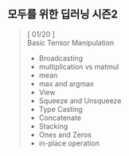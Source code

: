 ## 모두를 위한 딥러닝 시즌2 

> [ 01/20 ]  
> Basic Tensor Manipulation   
> - Broadcasting    
> - multiplication vs matmul    
> - mean    
> - max and argmax    
> - View    
> - Squeeze and Unsqueeze   
> - Type Casting    
> - Concatenate   
> - Stacking    
> - Ones and Zeros    
> - in-place operation    

